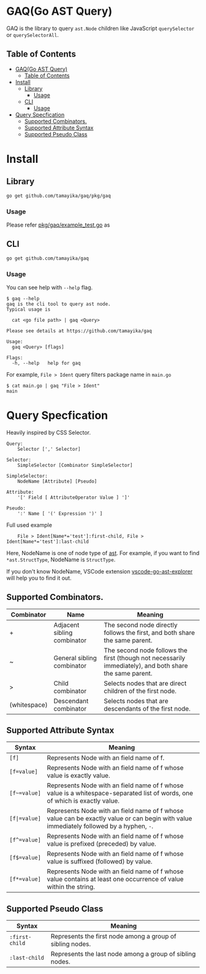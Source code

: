 # GAQ(Go AST Query)

GAQ is the library to query `ast.Node` children like JavaScript `querySelector` or `querySelectorAll`.

## Table of Contents

<!-- TOC -->

- [GAQ(Go AST Query)](#gaqgo-ast-query)
    - [Table of Contents](#table-of-contents)
- [Install](#install)
    - [Library](#library)
        - [Usage](#usage)
    - [CLI](#cli)
        - [Usage](#usage-1)
- [Query Specfication](#query-specfication)
    - [Supported Combinators.](#supported-combinators)
    - [Supported Attribute Syntax](#supported-attribute-syntax)
    - [Supported Pseudo Class](#supported-pseudo-class)

<!-- /TOC -->

# Install

## Library

```sh
go get github.com/tamayika/gaq/pkg/gaq
```

### Usage

Please refer [pkg/gaq/example_test.go](pkg/gaq/example_test.go) as 

## CLI

```sh
go get github.com/tamayika/gaq
```

### Usage

You can see help with `--help` flag.

```
$ gaq --help
gaq is the cli tool to query ast node.
Typical usage is

  cat <go file path> | gaq <Query>

Please see details at https://github.com/tamayika/gaq

Usage:
  gaq <Query> [flags]

Flags:
  -h, --help   help for gaq
```

For example, `File > Ident` query filters package name in `main.go`

```
$ cat main.go | gaq "File > Ident"
main
```

# Query Specfication

Heavily inspired by CSS Selector.

```
Query:
    Selector [',' Selector]

Selector:
    SimpleSelector [Combinator SimpleSelector]

SimpleSelector:
    NodeName [Attribute] [Pseudo]

Attribute:
    '[' Field [ AttributeOperator Value ] ']'

Pseudo:
    ':' Name [ '(' Expression ')' ]
```

Full used example
```
    File > Ident[Name*='test']:first-child, File > Ident[Name*='test']:last-child
```

Here, NodeName is one of node type of [ast](https://golang.org/pkg/go/ast/).
For example, if you want to find `*ast.StructType`, NodeName is `StructType`.

If you don't know NodeName, VSCode extension [vscode-go-ast-explorer](https://github.com/tamayika/vscode-go-ast-explorer) will help you to find it out.

## Supported Combinators.

|  Combinator  |            Name             |                                                 Meaning                                                 |
| ------------ | --------------------------- | ------------------------------------------------------------------------------------------------------- |
| +            | Adjacent sibling combinator | The second node directly follows the first, and both share the same parent.                             |
| ~            | General sibling combinator  | The second node follows the first (though not necessarily immediately), and both share the same parent. |
| >            | Child combinator            | Selects nodes that are direct children of the first node.                                               |
| (whitespace) | Descendant combinator       | Selects nodes that are descendants of the first node.                                                   |

## Supported Attribute Syntax

|    Syntax     |                                                                 Meaning                                                                 |
| ------------- | --------------------------------------------------------------------------------------------------------------------------------------- |
| `[f]`         | Represents Node with an field name of f.                                                                                                |
| `[f=value]`   | Represents Node with an field name of f whose value is exactly value.                                                                   |
| `[f~=value]`  | Represents Node with an field name of f whose value is a whitespace-separated list of words, one of which is exactly value.             |
| `[f\|=value]` | Represents Node with an field name of f whose value can be exactly value or can begin with value immediately followed by a hyphen, `-`. |
| `[f^=value]`  | Represents Node with an field name of f whose value is prefixed (preceded) by value.                                                    |
| `[f$=value]`  | Represents Node with an field name of f whose value is suffixed (followed) by value.                                                    |
| `[f*=value]`  | Represents Node with an field name of f whose value contains at least one occurrence of value within the string.                        |

## Supported Pseudo Class

|     Syntax     |                          Meaning                          |
| -------------- | --------------------------------------------------------- |
| `:first-child` | Represents the first node among a group of sibling nodes. |
| `:last-child`  | Represents the last node among a group of sibling nodes.  |